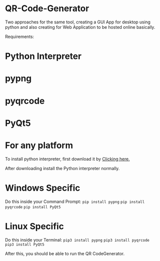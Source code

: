 # QR-Code-Generator
Two approaches for the same tool, creating a GUI App for desktop using python and also creating for Web Application to be hosted online basically.


Requirements:

 # Python Interpreter
 # pypng
 # pyqrcode
 # PyQt5
 
 # For any platform
 To install python interpreter, first download it by [Clicking here.](https://www.python.org/)
 
 After downloading install the Python interpreter normally.
 
 # Windows Specific
 Do this inside your Command Prompt:
 <code>pip install pypng</code>
 <code>pip install pyqrcode</code>
 <code>pip install PyQt5</code>
 
 # Linux Specific
 Do this inside your Terminal:
 <code>pip3 install pypng</code>
 <code>pip3 install pyqrcode</code>
 <code>pip3 install PyQt5</code>
 
 After this, you should be able to run the QR CodeGenerator.
